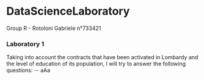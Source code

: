 # DataScienceLaboratory
Group R - Rotoloni Gabriele n°733421

### Laboratory 1

Taking into account the contracts that have been activated in Lombardy and the level of education of its population, I will try to answer the following questions:
-- aAa
